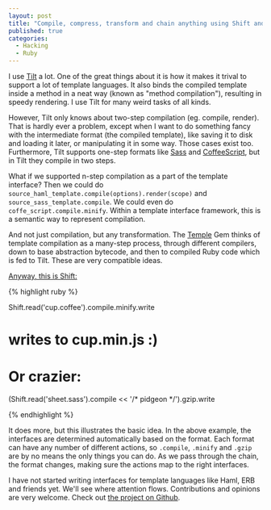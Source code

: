 ```yaml
---
layout: post
title: "Compile, compress, transform and chain anything using Shift and Ruby"
published: true
categories:
  - Hacking
  - Ruby
---
```


I use [Tilt](https://github.com/rtomayko/tilt) a lot. One of the great things about it is how it makes it trival to support a lot of template languages. It also binds the compiled template inside a method in a neat way (known as "method compilation"), resulting in speedy rendering. I use Tilt for many weird tasks of all kinds.

However, Tilt only knows about two-step compilation (eg. compile, render). That is hardly ever a problem, except when I want to do something fancy with the intermediate format (the compiled template), like saving it to disk and loading it later, or manipulating it in some way. Those cases exist too. Furthermore, Tilt supports one-step formats like [Sass](http://sass-lang.com/) and [CoffeeScript](http://jashkenas.github.com/coffee-script/), but in Tilt they compile in two steps.

What if we supported n-step compilation as a part of the template interface? Then we could do `source_haml_template.compile(options).render(scope)` and `source_sass_template.compile`. We could even do `coffe_script.compile.minify`. Within a template interface framework, this is a semantic way to represent compilation.

And not just compilation, but any transformation. The [Temple](http://timelessrepo.com/temple) Gem thinks of template compilation as a many-step process, through different compilers, down to base abstraction bytecode, and then to compiled Ruby code which is fed to Tilt. These are very compatible ideas.

[Anyway, this is Shift:](https://github.com/jbe/shift)

{% highlight ruby %}

Shift.read('cup.coffee').compile.minify.write
# writes to cup.min.js :)

# Or crazier:
(Shift.read('sheet.sass').compile << '/* pidgeon */').gzip.write

{% endhighlight %}

It does more, but this illustrates the basic idea. In the above example, the interfaces are determined automatically based on the format. Each format can have any number of different actions, so `.compile`, `.minify` and `.gzip` are by no means the only things you can do. As we pass through the chain, the format changes, making sure the actions map to the right interfaces.

I have not started writing interfaces for template languages like Haml, ERB and friends yet. We'll see where attention flows. Contributions and opinions are very welcome. Check out [the project on Github](https://github.com/jbe/shift).
